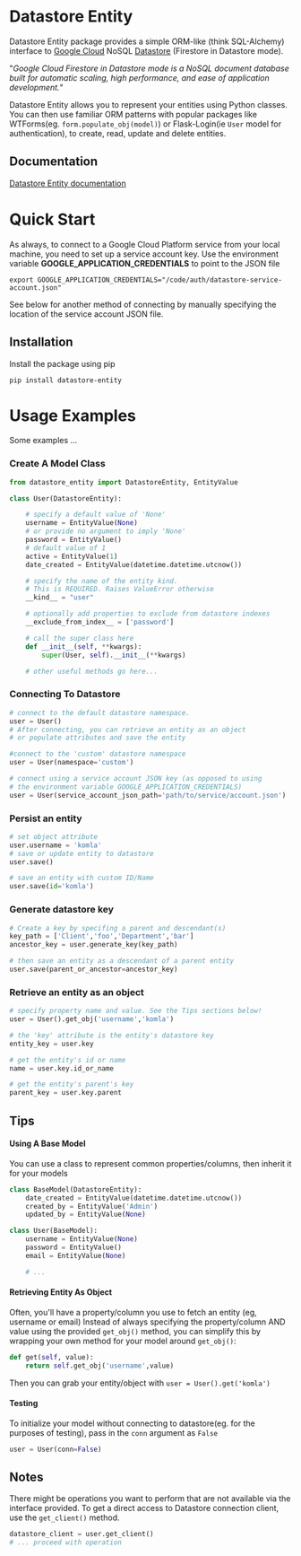 # Datastore Entity

Datastore Entity package provides a simple ORM-like (think SQL-Alchemy) interface to [Google Cloud](https://cloud.google.com) NoSQL 
[Datastore](https://cloud.google.com/datastore/docs/datastore-api-tutorial#python) (Firestore in Datastore mode).

"_Google Cloud Firestore in Datastore mode is a NoSQL document database built for automatic scaling, high performance, and ease of application development._"

Datastore Entity allows you to represent your entities using Python classes.
You can then use familiar ORM patterns with popular packages like WTForms(eg. ```form.populate_obj(model)```) or 
Flask-Login(ie ```User``` model for authentication), to create, read, update and delete entities.

## Documentation
[Datastore Entity documentation](https://datastore-entity.readthedocs.io)

# Quick Start
As always, to connect to a Google Cloud Platform service from your local machine, you need to set up a service account key.
Use the environment variable **GOOGLE_APPLICATION_CREDENTIALS** to point to the JSON file
```shell
export GOOGLE_APPLICATION_CREDENTIALS="/code/auth/datastore-service-account.json"
```
See below for another method of connecting by manually specifying the location of the service account JSON file.

## Installation
Install the package using pip
```shell
pip install datastore-entity
```

# Usage Examples
Some examples ...
### Create A Model Class 
```python
from datastore_entity import DatastoreEntity, EntityValue

class User(DatastoreEntity):

    # specify a default value of 'None'
    username = EntityValue(None)
    # or provide no argument to imply 'None'
    password = EntityValue()
    # default value of 1
    active = EntityValue(1)
    date_created = EntityValue(datetime.datetime.utcnow())

    # specify the name of the entity kind. 
    # This is REQUIRED. Raises ValueError otherwise
    __kind__ = "user"

    # optionally add properties to exclude from datastore indexes 
    __exclude_from_index__ = ['password']

    # call the super class here
    def __init__(self, **kwargs):
        super(User, self).__init__(**kwargs)

    # other useful methods go here...
```

### Connecting To Datastore
```python
# connect to the default datastore namespace. 
user = User()  
# After connecting, you can retrieve an entity as an object 
# or populate attributes and save the entity

#connect to the 'custom' datastore namespace
user = User(namespace='custom')  

# connect using a service account JSON key (as opposed to using 
# the environment variable GOOGLE_APPLICATION_CREDENTIALS)
user = User(service_account_json_path='path/to/service/account.json') 
```

### Persist an entity
```python
# set object attribute
user.username = 'komla'
# save or update entity to datastore
user.save()

# save an entity with custom ID/Name
user.save(id='komla')
```

### Generate datastore key ###
```python
# Create a key by specifing a parent and descendant(s)
key_path = ['Client','foo','Department','bar']
ancestor_key = user.generate_key(key_path)

# then save an entity as a descendant of a parent entity
user.save(parent_or_ancestor=ancestor_key) 
```

### Retrieve an entity as an object
```python
# specify property name and value. See the Tips sections below!
user = User().get_obj('username','komla') 

# the 'key' attribute is the entity's datastore key
entity_key = user.key    

# get the entity's id or name
name = user.key.id_or_name

# get the entity's parent's key
parent_key = user.key.parent

```

## Tips
#### Using A Base Model
You can use a class to represent common properties/columns, then inherit it for your models
```python
class BaseModel(DatastoreEntity):
    date_created = EntityValue(datetime.datetime.utcnow())
    created_by = EntityValue('Admin')
    updated_by = EntityValue(None)

class User(BaseModel):
    username = EntityValue(None)
    password = EntityValue()
    email = EntityValue(None)

    # ...
```

#### Retrieving Entity As Object
Often, you'll have a property/column you use to fetch an entity (eg, username or email)
Instead of always specifying the property/column AND value using the provided ```get_obj()``` method, 
you can simplify this by wrapping your own method for your model around ```get_obj()```:
```python
def get(self, value):
    return self.get_obj('username',value)
```
Then you can grab your entity/object with ```user = User().get('komla')```

#### Testing
To initialize your model without connecting to datastore(eg. for the purposes of testing),
pass in the ```conn``` argument as ```False```
```python
user = User(conn=False)
```

## Notes ##
There might be operations you want to perform that are not available via the interface provided.
To get a direct access to Datastore connection client, use the ```get_client()``` method.
```python
datastore_client = user.get_client()
# ... proceed with operation
```
